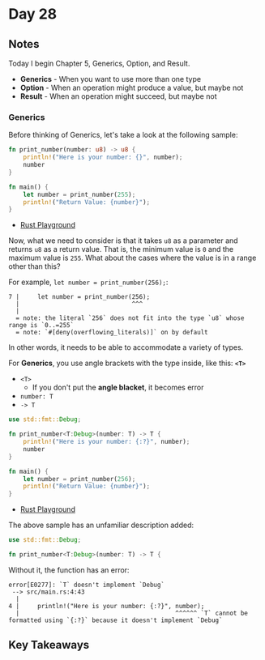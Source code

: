 # Day 28

## Notes

Today I begin Chapter 5, Generics, Option, and Result.

- **Generics** - When you want to use more than one type
- **Option** - When an operation might produce a value, but maybe not
- **Result** - When an operation might succeed, but maybe not

### Generics

Before thinking of Generics, let's take a look at the following sample:

```rust
fn print_number(number: u8) -> u8 {
    println!("Here is your number: {}", number);
    number
}

fn main() {
    let number = print_number(255);
    println!("Return Value: {number}");
}
```

- [Rust Playground](https://play.rust-lang.org/?version=stable&mode=debug&edition=2021&gist=6c6fdb864af121d46f6e2be9103ef279)

Now, what we need to consider is that it takes `u8` as a parameter and returns `u8` as a return value.
That is, the minimum value is `0` and the maximum value is `255`. What about the cases where the value is in a range other than this?

For example, `let number = print_number(256);`:

```shell
7 |     let number = print_number(256);
  |                               ^^^
  |
  = note: the literal `256` does not fit into the type `u8` whose range is `0..=255`
  = note: `#[deny(overflowing_literals)]` on by default

```

In other words, it needs to be able to accommodate a variety of types.

For **Generics**, you use angle brackets with the type inside, like this: **`<T>`**

- `<T>`
  - If you don't put the **angle blacket**, it becomes error
- `number: T`
- `-> T`

```rust
use std::fmt::Debug;

fn print_number<T:Debug>(number: T) -> T {
    println!("Here is your number: {:?}", number);
    number
}

fn main() {
    let number = print_number(256);
    println!("Return Value: {number}");
}
```

- [Rust Playground](https://play.rust-lang.org/?version=stable&mode=debug&edition=2021&gist=0993448dfd1cfe78d9db84690d33b441)

The above sample has an unfamiliar description added:

```rust
use std::fmt::Debug;

fn print_number<T:Debug>(number: T) -> T {
```

Without it, the function has an error:

```text
error[E0277]: `T` doesn't implement `Debug`
 --> src/main.rs:4:43
  |
4 |     println!("Here is your number: {:?}", number);
  |                                           ^^^^^^ `T` cannot be formatted using `{:?}` because it doesn't implement `Debug`
```

## Key Takeaways

